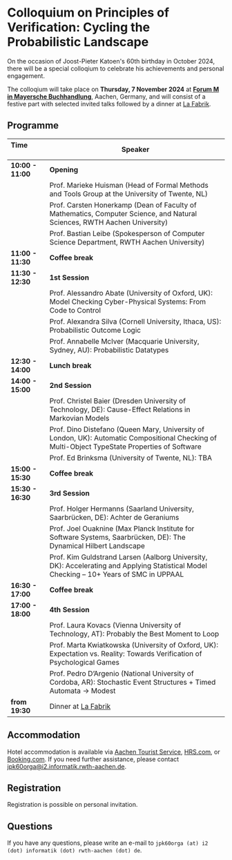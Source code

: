# Colloquium on Principles of Verification: Cycling the Probabilistic Landscape

On the occasion of Joost-Pieter Katoen's 60th birthday in October 2024, there will be a special colloqium to celebrate his achievements and personal engagement.

The colloqium will take place on **Thursday, 7 November 2024** at [**Forum M in Mayersche Buchhandlung**](https://maps.app.goo.gl/7Zx6u8NJ6r86XSi4A), Aachen, Germany, and will consist of a festive part with selected invited talks followed by a dinner at [La Fabrik](https://maps.app.goo.gl/Swcp6CUuXfZCC1Vf6).



## Programme

| Time &nbsp; &nbsp; &nbsp; &nbsp; &nbsp;&nbsp;&nbsp;&nbsp;&nbsp;&nbsp;&nbsp;&nbsp;&nbsp;&nbsp; &nbsp; &nbsp;&nbsp;&nbsp;&nbsp; | Speaker |
| ----------------- | ---------------------------------------------------------------------------------------------------------------------------------------------- |
| **10:00 - 11:00**                  | **Opening**                                                                                                                                                                                                                                                                                  |
|                                    | Prof. Marieke Huisman (Head of Formal Methods and Tools Group at the University of Twente, NL)                                                                                                                                                                                               |
|                                    | Prof. Carsten Honerkamp (Dean of Faculty of Mathematics, Computer Science, and Natural Sciences, RWTH Aachen University)                                                                                                                                                                     |
|                                    | Prof. Bastian Leibe (Spokesperson of Computer Science Department, RWTH Aachen University)                                                                                                                                                                                                    |
| **11:00 - 11:30**                  | **Coffee break**                                                                                                                                                                                                                                                                             |
| **11:30 - 12:30**                  | **1st Session**                                                                                                                                                                                                                                                                              |
|                                    | Prof. Alessandro Abate (University of Oxford, UK): Model Checking Cyber-Physical Systems: From Code to Control                                                                                                                                                                               |
|                                    | Prof. Alexandra Silva (Cornell University, Ithaca, US): Probabilistic Outcome Logic                                                                                                                                                                                                          |
|                                    | Prof. Annabelle McIver (Macquarie University, Sydney, AU): Probabilistic Datatypes                                                                                                                                                                                                           |
| **12:30 - 14:00**                  | **Lunch break**                                                                                                                                                                                                                                                                              |
| **14:00 - 15:00**                  | **2nd Session**                                                                                                                                                                                                                                                                              |
|                                    | Prof. Christel Baier (Dresden University of Technology, DE): Cause-Effect Relations in Markovian Models                                                                                                                                                                                      |
|                                    | Prof. Dino Distefano (Queen Mary, University of London, UK): Automatic Compositional Checking of Multi-Object TypeState Properties of Software                                                                                                                                               |
|                                    | Prof. Ed Brinksma (University of Twente, NL): TBA                                                                                                                                                                                                                                            |
| **15:00 - 15:30**                  | **Coffee break**                                                                                                                                                                                                                                                                             |
| **15:30 - 16:30**                  | **3rd Session**                                                                                                                                                                                                                                                                              |
|                                    | Prof. Holger Hermanns (Saarland University, Saarbrücken, DE): Achter de Geraniums                                                                                                                                                                                                            |
|                                    | Prof. Joel Ouaknine (Max Planck Institute for Software Systems, Saarbrücken, DE): The Dynamical Hilbert Landscape                                                                                                                                                                            |
|                                    | Prof. Kim Guldstrand Larsen (Aalborg University, DK): Accelerating and Applying Statistical Model Checking – 10+ Years of SMC in UPPAAL                                                                                                                                                      |
| **16:30 - 17:00**                  | **Coffee break**                                                                                                                                                                                                                                                                             |
| **17:00 - 18:00**                  | **4th Session**                                                                                                                                                                                                                                                                              |
|                                    | Prof. Laura Kovacs (Vienna University of Technology, AT): Probably the Best Moment to Loop                                                                                                                                                                                                   |
|                                    | Prof. Marta Kwiatkowska (University of Oxford, UK): Expectation vs. Reality: Towards Verification of Psychological Games                                                                                                                                                                     |
|                                    | Prof. Pedro D’Argenio (National University of Cordoba, AR): Stochastic Event Structures + Timed Automata -> Modest                                                                                                                                                                           |
| **from 19:30**                     | Dinner at [La Fabrik](https://maps.app.goo.gl/Swcp6CUuXfZCC1Vf6)                                                                                                                                                                                                                                      |

## Accommodation

Hotel accommodation is available via [Aachen Tourist Service](https://www.aachen-tourismus.de/en/aachen/ukv), [HRS.com](https://www.hrs.com), or [Booking.com](https://www.booking.com/). If you need further assistance, please contact <jpk60orga@i2.informatik.rwth-aachen.de>.

## Registration

Registration is possible on personal invitation.

## Questions

If you have any questions, please write an e-mail to ```jpk60orga (at) i2 (dot) informatik (dot) rwth-aachen (dot) de```.
